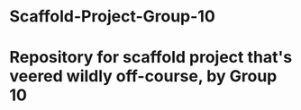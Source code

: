 # Scaffold-Project-Group-10
#
# Repository for scaffold project that's veered wildly off-course, by Group 10
